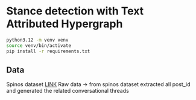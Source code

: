 # Stance detection with Text Attributed Hypergraph

```bash
python3.12 -m venv venv
source venv/bin/activate
pip install -r requirements.txt
```

## Data

Spinos dataset [LINK](https://github.com/caisa-lab/SPINOS-dataset)
Raw data -> from spinos dataset extracted all post_id and generated the related conversational threads